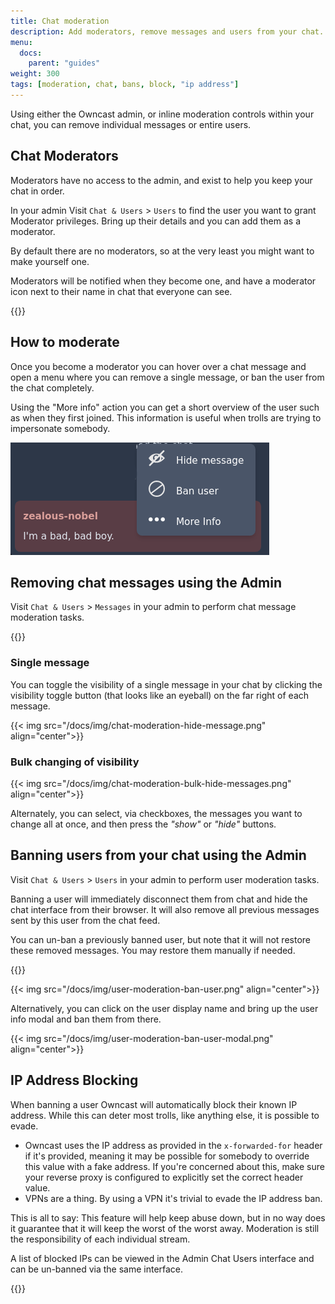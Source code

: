 ```yaml
---
title: Chat moderation
description: Add moderators, remove messages and users from your chat.
menu:
  docs:
    parent: "guides"
weight: 300
tags: [moderation, chat, bans, block, "ip address"]
---
```


Using either the Owncast admin, or inline moderation controls within your chat, you can remove individual messages or entire users.

## Chat Moderators

Moderators have no access to the admin, and exist to help you keep your chat in order.

In your admin Visit `Chat & Users` > `Users` to find the user you want to grant Moderator privileges.
Bring up their details and you can add them as a moderator.

By default there are no moderators, so at the very least you might want to make yourself one.

Moderators will be notified when they become one, and have a moderator icon next to their name in chat
that everyone can see.

{{<versionsupport feature="Moderation" version="0.0.11">}}

## How to moderate

Once you become a moderator you can hover over a chat message and open a menu where you can remove a single message,
or ban the user from the chat completely.

Using the "More info" action you can get a short overview of the user such as when they first joined. This information
is useful when trolls are trying to impersonate somebody.

<img src="/images/moderator-menu.png"/>

## Removing chat messages using the Admin

Visit `Chat & Users` > `Messages` in your admin to perform chat message moderation tasks.

{{<versionsupport feature="Chat message moderation" version="0.0.5">}}

### Single message

You can toggle the visibility of a single message in your chat by clicking the visibility toggle button (that looks like an eyeball) on the far right of each message.

{{< img src="/docs/img/chat-moderation-hide-message.png" align="center">}}

### Bulk changing of visibility

{{< img src="/docs/img/chat-moderation-bulk-hide-messages.png" align="center">}}

Alternately, you can select, via checkboxes, the messages you want to change all at once, and then press the _"show"_ or _"hide"_ buttons.

## Banning users from your chat using the Admin

Visit `Chat & Users` > `Users` in your admin to perform user moderation tasks.

Banning a user will immediately disconnect them from chat and hide the chat interface from their browser. It will also remove all previous messages sent by this user from the chat feed.

You can un-ban a previously banned user, but note that it will not restore these removed messages. You may restore them manually if needed.

{{<versionsupport feature="Chat user moderation" version="0.0.8">}}

{{< img src="/docs/img/user-moderation-ban-user.png" align="center">}}

Alternatively, you can click on the user display name and bring up the user info modal and ban them from there.

{{< img src="/docs/img/user-moderation-ban-user-modal.png" align="center">}}

## IP Address Blocking

When banning a user Owncast will automatically block their known IP address. While this can deter most trolls,
like anything else, it is possible to evade.

- Owncast uses the IP address as provided in the `x-forwarded-for` header if it's provided, meaning it may be possible
  for somebody to override this value with a fake address. If you're concerned about this, make sure your reverse proxy
  is configured to explicitly set the correct header value.
- VPNs are a thing. By using a VPN it's trivial to evade the IP address ban.

This is all to say: This feature will help keep abuse down, but in no way does it guarantee that it will keep the
worst of the worst away. Moderation is still the responsibility of each individual stream.

A list of blocked IPs can be viewed in the Admin Chat Users interface and can be un-banned via the same interface.

{{<versionsupport feature="IP address bans" version="0.0.12">}}
